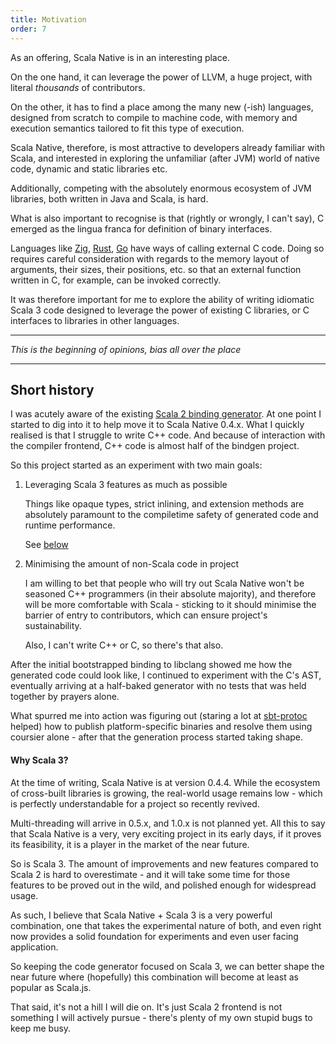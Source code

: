 ```yaml
---
title: Motivation
order: 7
---
```


As an offering, Scala Native is in an interesting place.

On the one hand, it can leverage the power of LLVM, a huge project, with literal
_thousands_ of contributors.

On the other, it has to find a place among the many new (-ish) languages, designed
from scratch to compile to machine code, with memory and execution semantics 
tailored to fit this type of execution.

Scala Native, therefore, is most attractive to developers already familiar 
with Scala, and interested in exploring the unfamiliar (after JVM) world of 
native code, dynamic and static libraries etc.

Additionally, competing with the absolutely enormous ecosystem of JVM libraries,
both written in Java and Scala, is hard.

What is also important to recognise is that (rightly or wrongly, I can't say), C 
emerged as the lingua franca for definition of binary interfaces.

Languages like [Zig](https://ziglearn.org/chapter-4/#abi), [Rust](https://doc.rust-lang.org/std/keyword.extern.html), [Go](https://pkg.go.dev/cmd/cgo#hdr-Go_references_to_C) have ways of calling external C code. Doing so requires
careful consideration with regards to the memory layout of arguments, their sizes, their positions, etc. so that an external function written in C, for example, can be invoked correctly.

It was therefore important for me to explore the ability of writing idiomatic Scala 3
code designed to leverage the power of existing C libraries, or C interfaces to 
libraries in other languages.

---

_This is the beginning of opinions, bias all over the place_

---

Short history
----

I was acutely aware of the existing [Scala 2 binding generator](https://github.com/scala-native/scala-native-bindgen/). At one point I started to dig into it to help 
move it to Scala Native 0.4.x. What I quickly realised is that I struggle to write
C++ code. And because of interaction with the compiler frontend, C++ code is almost half of the bindgen project.

So this project started as an experiment with two main goals:

1. Leveraging Scala 3 features as much as possible
   
   Things like opaque types, strict inlining, and extension methods
   are absolutely paramount to the compiletime safety of generated code 
   and runtime performance.

   See [below](#why-scala-3)

2. Minimising the amount of non-Scala code in project
   
   I am willing to bet that people who will try out Scala Native won't be
   seasoned C++ programmers (in their absolute majority), and therefore 
   will be more comfortable with Scala - sticking to it should minimise the 
   barrier of entry to contributors, which can ensure project's sustainability.

   Also, I can't write C++ or C, so there's that also.

After the initial bootstrapped binding to libclang showed me how the generated code
could look like, I continued to experiment with the C's AST, eventually arriving at a
half-baked generator with no tests that was held together by prayers alone.

What spurred me into action was figuring out (staring a lot at [sbt-protoc](https://github.com/thesamet/sbt-protoc) helped) how to publish platform-specific binaries and 
resolve them using coursier alone - after that the generation process started taking shape.

#### Why Scala 3?

At the time of writing, Scala Native is at version 0.4.4. While the ecosystem
of cross-built libraries is growing, the real-world usage remains low - which is perfectly understandable for a project so recently revived.

Multi-threading will arrive in 0.5.x, and 1.0.x is not planned yet.
All this to say that Scala Native is a very, very exciting project in its early
days, if it proves its feasibility, it is a player in the market of the near future.

So is Scala 3. The amount of improvements and new features compared to Scala 2 is hard to overestimate - and it will take some time for those features to be 
proved out in the wild, and polished enough for widespread usage.

As such, I believe that Scala Native + Scala 3 is a very powerful combination, one that
takes the experimental nature of both, and even right now provides a solid foundation for 
experiments and even user facing application.

So keeping the code generator focused on Scala 3, we can better shape the near future where 
(hopefully) this combination will become at least as popular as Scala.js.

That said, it's not a hill I will die on. It's just Scala 2 frontend is not something I will 
actively pursue - there's plenty of my own stupid bugs to keep me busy.

